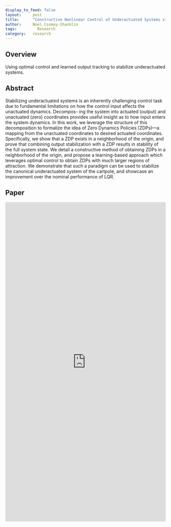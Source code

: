 ```yaml
---
display_to_feed: false
layout:     post
title:      "Constructive Nonlinear Control of Underactuated Systems via Zero Dynamics Policies"
author:     Noel Csomay-Shanklin
tags: 		  Research
category:   research
---
```


## Overview
Using optimal control and learned output tracking to stabilize underactuated systems.

## Abstract
Stabilizing underactuated systems is an inherently
challenging control task due to fundamental limitations on how
the control input affects the unactuated dynamics. Decompos-
ing the system into actuated (output) and unactuated (zero)
coordinates provides useful insight as to how input enters the
system dynamics. In this work, we leverage the structure of this
decomposition to formalize the idea of Zero Dynamics Policies
(ZDPs)—a mapping from the unactuated coordinates to desired
actuated coordinates. Specifically, we show that a ZDP exists in
a neighborhood of the origin, and prove that combining output
stabilization with a ZDP results in stability of the full system
state. We detail a constructive method of obtaining ZDPs in
a neighborhood of the origin, and propose a learning-based
approach which leverages optimal control to obtain ZDPs with
much larger regions of attraction. We demonstrate that such a
paradigm can be used to stabilize the canonical underactuated
system of the cartpole, and showcase an improvement over the
nominal performance of LQR.

## Paper
<iframe style="width:100%" height="1000px" src="https://noelc-s.github.io/website/papers/ZDPTheory.pdf" frameborder="0" allowfullscreen></iframe>
